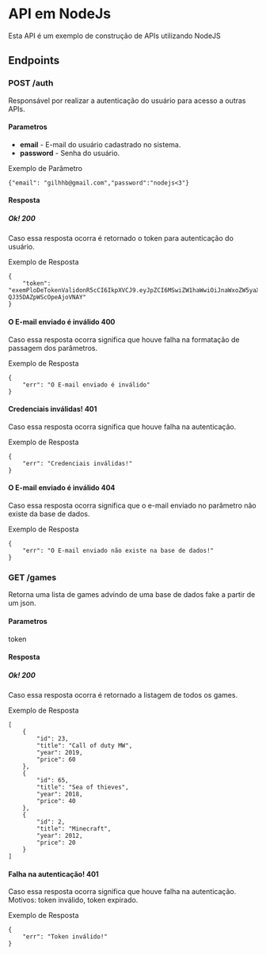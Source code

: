 # API em NodeJs
Esta API é um exemplo de construção de APIs utilizando NodeJS
## Endpoints
### POST /auth
Responsável por realizar a autenticação do usuário para acesso a outras APIs.
#### Parametros
* **email** - E-mail do usuário cadastrado no sistema.
* **password** - Senha do usuário.

Exemplo de Parâmetro
```
{"email": "gilhhb@gmail.com","password":"nodejs<3"}

```

#### Resposta
##### Ok! 200
Caso essa resposta ocorra é retornado o token para autenticação do usuário.

Exemplo de Resposta
```
{
    "token": "exemPloDeTokenValidonR5cCI6IkpXVCJ9.eyJpZCI6MSwiZW1haWwiOiJnaWxoZW5yaXF1ZWhiQGdtYWlsLmNvbSIsImlhdCI6MTYyMDMwOTMzNiwiZXhwIjoxNjIwNDgyMTM2fQ.m40qE3g8ICFPHk7RwbLDi-QJ35DAZpWScOpeAjoVNAY"
}

```

#### O E-mail enviado é inválido 400
Caso essa resposta ocorra significa que houve falha na formatação de passagem dos parâmetros.

Exemplo de Resposta
```
{
    "err": "O E-mail enviado é inválido"
}

```

#### Credenciais inválidas! 401
Caso essa resposta ocorra significa que houve falha na autenticação.

Exemplo de Resposta
```
{
    "err": "Credenciais inválidas!"
}

```

#### O E-mail enviado é inválido 404
Caso essa resposta ocorra significa que o e-mail enviado no parâmetro não existe da base de dados.

Exemplo de Resposta
```
{
    "err": "O E-mail enviado não existe na base de dados!"
}

```


### GET /games
Retorna uma lista de games advindo de uma base de dados fake a partir de um json.
#### Parametros
token
#### Resposta
##### Ok! 200
Caso essa resposta ocorra é retornado a listagem de todos os games.

Exemplo de Resposta
```
[
    {
        "id": 23,
        "title": "Call of duty MW",
        "year": 2019,
        "price": 60
    },
    {
        "id": 65,
        "title": "Sea of thieves",
        "year": 2018,
        "price": 40
    },
    {
        "id": 2,
        "title": "Minecraft",
        "year": 2012,
        "price": 20
    }
]

```

#### Falha na autenticação! 401
Caso essa resposta ocorra significa que houve falha na autenticação. Motivos: token inválido, token expirado.

Exemplo de Resposta
```
{
    "err": "Token inválido!"
}

```

